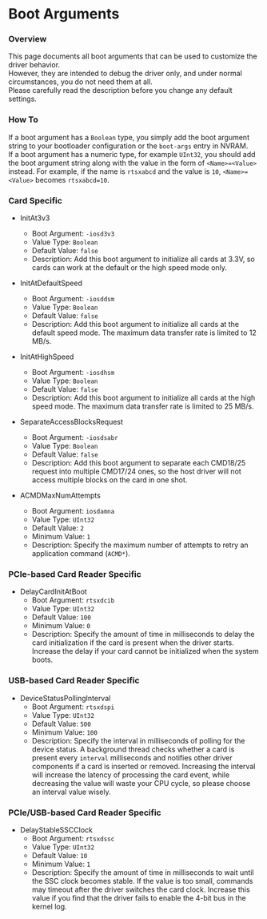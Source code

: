 # Boot Arguments

### Overview
This page documents all boot arguments that can be used to customize the driver behavior.  
However, they are intended to debug the driver only, and under normal circumstances, you do not need them at all.  
Please carefully read the description before you change any default settings.

### How To
If a boot argument has a `Boolean` type, you simply add the boot argument string to your bootloader configuration or the `boot-args` entry in NVRAM.  
If a boot argument has a numeric type, for example `UInt32`, you should add the boot argument string along with the value in the form of `<Name>=<Value>` instead.
For example, if the name is `rtsxabcd` and the value is `10`, `<Name>=<Value>` becomes `rtsxabcd=10`.

### Card Specific

- InitAt3v3
    - Boot Argument: `-iosd3v3`
    - Value Type: `Boolean`
    - Default Value: `false`
    - Description: Add this boot argument to initialize all cards at 3.3V, so cards can work at the default or the high speed mode only.
    
- InitAtDefaultSpeed
    - Boot Argument: `-iosddsm`
    - Value Type: `Boolean`
    - Default Value: `false`
    - Description: Add this boot argument to initialize all cards at the default speed mode. The maximum data transfer rate is limited to 12 MB/s.
    
- InitAtHighSpeed
    - Boot Argument: `-iosdhsm`
    - Value Type: `Boolean`
    - Default Value: `false`
    - Description: Add this boot argument to initialize all cards at the high speed mode. The maximum data transfer rate is limited to 25 MB/s.
    
- SeparateAccessBlocksRequest
    - Boot Argument: `-iosdsabr`
    - Value Type: `Boolean`
    - Default Value: `false`
    - Description: Add this boot argument to separate each CMD18/25 request into multiple CMD17/24 ones, so the host driver will not access multiple blocks on the card in one shot.
    
- ACMDMaxNumAttempts
    - Boot Argument: `iosdamna`
    - Value Type: `UInt32`
    - Default Value: `2`
    - Minimum Value: `1`
    - Description: Specify the maximum number of attempts to retry an application command (`ACMD*`).

### PCIe-based Card Reader Specific

- DelayCardInitAtBoot
    - Boot Argument: `rtsxdcib`
    - Value Type: `UInt32`
    - Default Value: `100`
    - Minimum Value: `0`
    - Description: Specify the amount of time in milliseconds to delay the card initialization if the card is present when the driver starts. Increase the delay if your card cannot be initialized when the system boots.

### USB-based Card Reader Specific

- DeviceStatusPollingInterval
    - Boot Argument: `rtsxdspi`
    - Value Type: `UInt32`
    - Default Value: `500`
    - Minimum Value: `100`
    - Description: Specify the interval in milliseconds of polling for the device status. A background thread checks whether a card is present every `interval` milliseconds and notifies other driver components if a card is inserted or removed. Increasing the interval will increase the latency of processing the card event, while decreasing the value will waste your CPU cycle, so please choose an interval value wisely.

### PCIe/USB-based Card Reader Specific

- DelayStableSSCClock
    - Boot Argument: `rtsxdssc`
    - Value Type: `UInt32`
    - Default Value: `10`
    - Minimum Value: `1`
    - Description: Specify the amount of time in milliseconds to wait until the SSC clock becomes stable. If the value is too small, commands may timeout after the driver switches the card clock. Increase this value if you find that the driver fails to enable the 4-bit bus in the kernel log.
